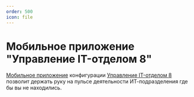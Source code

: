 ```yaml
---
order: 500
icon: file
---
```


# Мобильное приложение "Управление IT-отделом 8"

[Мобильное приложение](https://softonit.ru/FAQ/courses/?COURSE_ID=7&INDEX=Y) конфигурации [Управление IT-отделом 8](https://softonit.ru/catalog/products/it/#detail) позволит держать руку на пульсе деятельности ИТ-подразделения где бы вы не находились.









